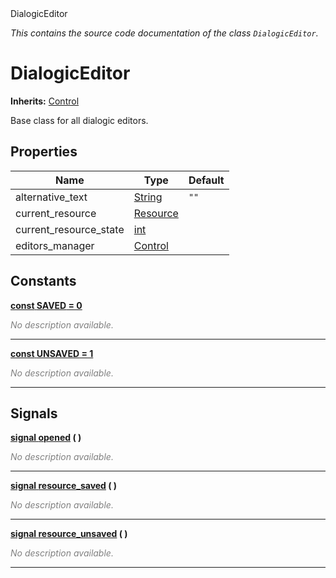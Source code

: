 
<div class="header-banner purple">
<div class="header-label purple">DialogicEditor</div>
</div>

*This contains the source code documentation of the class `DialogicEditor`.*
        
# DialogicEditor
**Inherits:** [Control](https://docs.godotengine.org/en/latest/classes/class_control.html#class-control)

Base class for all dialogic editors.
## Properties
Name | Type | Default 
--- | --- | --- 
alternative_text | [String](https://docs.godotengine.org/en/latest/classes/class_string.html#class-string) |  `""` 
current_resource | [Resource](https://docs.godotengine.org/en/latest/classes/class_resource.html#class-resource) |   
current_resource_state | [int](https://docs.godotengine.org/en/latest/classes/class_int.html#class-int) |   
editors_manager | [Control](https://docs.godotengine.org/en/latest/classes/class_control.html#class-control) |   
## Constants


<a class="header" id="constant-SAVED" href="#constant-SAVED">**<span class="hljs-attribute">const</span> <span class="hljs-title">SAVED</span><span class="hljs-comment"> = 0</span>**</a>



 <span style = "color: gray">*No description available.*</span> 

---


<a class="header" id="constant-UNSAVED" href="#constant-UNSAVED">**<span class="hljs-attribute">const</span> <span class="hljs-title">UNSAVED</span><span class="hljs-comment"> = 1</span>**</a>



 <span style = "color: gray">*No description available.*</span> 

---

## Signals


<a class="header" id="signal-opened" href="#signal-opened">**<span class="hljs-attribute">signal</span> [<span class="hljs-title">opened</span>](#signal-opened) ( )** </a>



 <span style = "color: gray">*No description available.*</span> 

---



<a class="header" id="signal-resource_saved" href="#signal-resource_saved">**<span class="hljs-attribute">signal</span> [<span class="hljs-title">resource_saved</span>](#signal-resource_saved) ( )** </a>



 <span style = "color: gray">*No description available.*</span> 

---



<a class="header" id="signal-resource_unsaved" href="#signal-resource_unsaved">**<span class="hljs-attribute">signal</span> [<span class="hljs-title">resource_unsaved</span>](#signal-resource_unsaved) ( )** </a>



 <span style = "color: gray">*No description available.*</span> 

---

